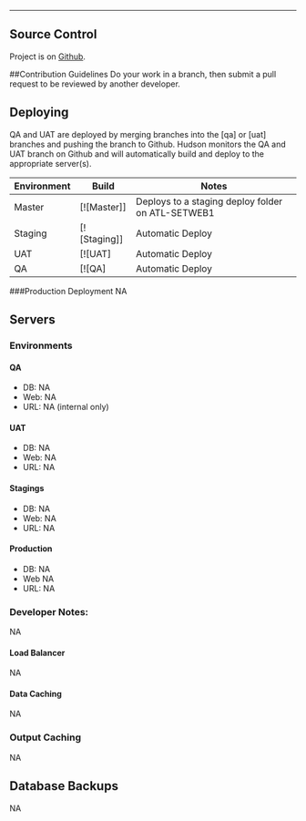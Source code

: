 --------------------

## Source Control
Project is on [Github](https://github.com/sigspl/qa.documentation.scraper).

##Contribution Guidelines
Do your work in a branch, then submit a pull request to be reviewed by another developer.

## Deploying
QA and UAT are deployed by merging branches into the [qa] or [uat] branches and pushing the branch to Github. Hudson monitors the QA and UAT branch on Github and will automatically build and deploy to the appropriate server(s).

| Environment | Build | Notes |
|-------------|------------------------------------------------------------------------------------------------------------------------------------------------|---------------------------------------------------|
| Master | [![Master]] | Deploys to a staging deploy folder on ATL-SETWEB1 |
| Staging | [![Staging]] | Automatic Deploy |
| UAT | [![UAT] | Automatic Deploy |
| QA | [![QA] | Automatic Deploy |

###Production Deployment
NA

## Servers
### Environments

#### QA
- DB: NA
- Web: NA
- URL:  NA (internal only)

#### UAT
- DB: NA
- Web: NA
- URL: NA

#### Stagings
- DB: NA
- Web: NA
- URL: NA

#### Production
- DB: NA
- Web NA
- URL: NA


### Developer Notes:
NA

#### Load Balancer
NA


#### Data Caching
NA

### Output Caching
NA

## Database Backups
NA

